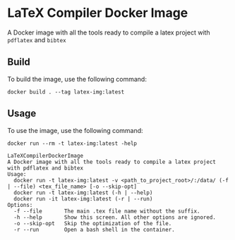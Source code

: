 # LaTeX Compiler Docker Image
A Docker image with all the tools ready to compile a latex project with `pdflatex` and `bibtex`

## Build

To build the image, use the following command:

```shell
docker build . --tag latex-img:latest
```

## Usage

To use the image, use the following command:

```shell
docker run --rm -t latex-img:latest -help

LaTeXCompilerDockerImage
A Docker image with all the tools ready to compile a latex project with pdflatex and bibtex
Usage:
  docker run -t latex-img:latest -v <path_to_project_root>/:/data/ (-f | --file) <tex_file_name> [-o --skip-opt]
  docker run -t latex-img:latest (-h | --help)
  docker run -it latex-img:latest (-r | --run)
Options:
  -f --file       The main .tex file name without the suffix.
  -h --help       Show this screen. All other options are ignored.
  -o --skip-opt   Skip the optimization of the file.
  -r --run        Open a bash shell in the container.
```
